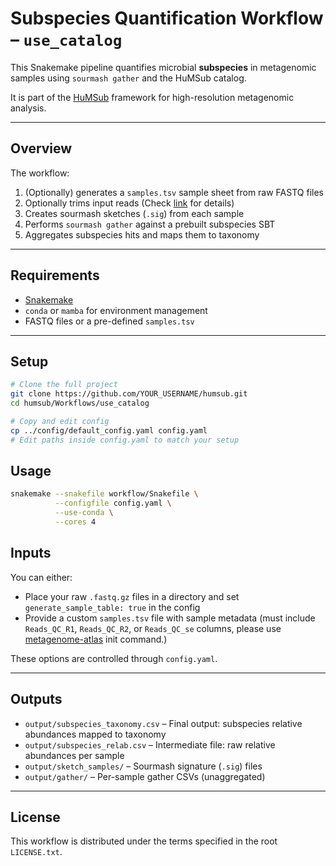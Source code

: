 # Subspecies Quantification Workflow – `use_catalog`

This Snakemake pipeline quantifies microbial **subspecies** in metagenomic samples using `sourmash gather` and the HuMSub catalog.

It is part of the [HuMSub](https://zenodo.org/records/15862096) framework for high-resolution metagenomic analysis.

---

## Overview

The workflow:

1. (Optionally) generates a `samples.tsv` sample sheet from raw FASTQ files  
2. Optionally trims input reads (Check [link](https://sourmash.readthedocs.io/en/latest/using-sourmash-a-guide.html#how-should-i-prepare-my-data) for details)
3. Creates sourmash sketches (`.sig`) from each sample  
4. Performs `sourmash gather` against a prebuilt subspecies SBT  
5. Aggregates subspecies hits and maps them to taxonomy

---

## Requirements

- [Snakemake](https://snakemake.readthedocs.io/en/stable/)
- `conda` or `mamba` for environment management
- FASTQ files or a pre-defined `samples.tsv`

---

## Setup

```bash
# Clone the full project
git clone https://github.com/YOUR_USERNAME/humsub.git
cd humsub/Workflows/use_catalog

# Copy and edit config
cp ../config/default_config.yaml config.yaml
# Edit paths inside config.yaml to match your setup
```

## Usage

```bash
snakemake --snakefile workflow/Snakefile \
          --configfile config.yaml \
          --use-conda \
          --cores 4
```

## Inputs

You can either:

- Place your raw `.fastq.gz` files in a directory and set `generate_sample_table: true` in the config  
- Provide a custom `samples.tsv` file with sample metadata (must include `Reads_QC_R1`, `Reads_QC_R2`, or `Reads_QC_se` columns, please use [metagenome-atlas](https://github.com/metagenome-atlas/atlas) init command.)

These options are controlled through `config.yaml`.

---

## Outputs

- `output/subspecies_taxonomy.csv` – Final output: subspecies relative abundances mapped to taxonomy  
- `output/subspecies_relab.csv` – Intermediate file: raw relative abundances per sample  
- `output/sketch_samples/` – Sourmash signature (`.sig`) files  
- `output/gather/` – Per-sample gather CSVs (unaggregated)

---

## License

This workflow is distributed under the terms specified in the root `LICENSE.txt`.